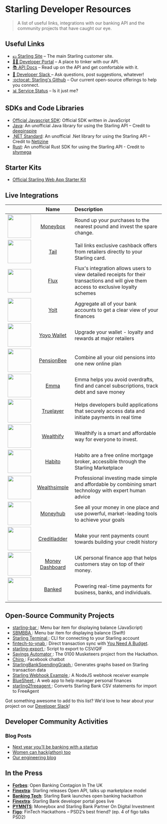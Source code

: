 # Starling Developer Resources
> A list of useful links, integrations with our banking API and the community projects that have caught our eye.

## Useful Links
- [💷 Starling Site](https://starlingbank.com) – The main Starling customer site.
- [👩‍💻 Developer Portal](https://developer.starlingbank.com) – A place to tinker with our API.
- [📚 API Docs](https://developer.starlingbank.com/docs) – Read up on the API and get comfortable with it.
- [💬 Developer Slack ](https://developer.starlingbank.com/community) – Ask questions, post suggestions, whatever!
- [:octocat: Starling's Github](https://github.com/starlingbank) – Our current open-source offerings to help you connect.
- [📊 Service Status](https://starlingbank.statuspage.io/) – Is it just me?

## SDKs and Code Libraries

- [Official Javascript SDK](https://github.com/starlingbank/starling-developer-sdk): Official SDK written in JavaScript
- [Java](https://github.com/deepinspire/Simple-SDK-for-Starling-API-v2/): An unofficial Java library for using the Starling API – Credit to [deepinspire](https://github.com/deepinspire)
- [.NET Standard](https://github.com/Netizine/StarlingBankClient): An unofficial .Net library for using the Starling API – Credit to [Netizine](https://github.com/Netizine)
- [Rust](https://github.com/shymega/starling-rs): An unofficial Rust SDK for using the Starling API - Credit to [shymega](https://github.com/shymega)

## Starter Kits

- [Official Starling Web App Starter Kit](https://github.com/starlingbank/starling-api-web-starter-kit/)

## Live Integrations

|     |     Name     | Description |
| ------------- |:-------------:| :-----|
| <img src="https://pbs.twimg.com/profile_images/1268564083839729664/qzgTxTWv_400x400.png" width="75" /> | [ Moneybox ](https://moneyboxapp.com) | Round up your purchases to the nearest pound and invest the spare change. |
| <img src="https://pbs.twimg.com/profile_images/1136285993558872069/OKHT7iWe_400x400.png" width="75" />      | [Tail](https://www.tail.at) | Tail links exclusive cashback offers from retailers directly to your Starling card. |
| <img src="https://pbs.twimg.com/profile_images/1221737938641395712/fiu6Uh-m_400x400.jpg" width="75" />      | [ Flux ](https://tryflux.com)    |   Flux's integration allows users to view detailed receipts for their transactions and will give them access to exclusive loyalty schemes |
| <img src="https://pbs.twimg.com/profile_images/875387223255994370/YLQA6AG6_400x400.jpg" width="75" />      | [ Yolt ](https://www.yolt.com/)    |   Aggregate all of your bank accounts to get a clear view of your finances |
| <img src="https://pbs.twimg.com/profile_images/1234802271365496839/QG91iHhJ_400x400.jpg" width="75" />      | [ Yoyo Wallet ](https://www.yoyowallet.com/)    |   Upgrade your wallet - loyalty and rewards at major retailers |
| <img src="https://pbs.twimg.com/profile_images/1215626970601525248/M0ztbrP0_400x400.jpg" width="75" />      | [ PensionBee ](https://www.pensionbee.com/)    |   Combine all your old pensions into one new online plan |
| <img src="https://pbs.twimg.com/profile_images/1148552661765173248/GZc5bV_c_400x400.png" width="75" />      | [ Emma ](https://emma-app.com/)    |   Emma helps you avoid overdrafts, find and cancel subscriptions, track debt and save money |
| <img src="https://pbs.twimg.com/profile_images/1224745359873847301/FdAPHuDN_400x400.jpg" width="75" />      | [ Truelayer ](https://truelayer.com/)    |   Helps developers build applications that securely access data and initiate payments in real time |
| <img src="https://pbs.twimg.com/profile_images/1268862069123809289/7QB3DjvZ_400x400.jpg" width="75" />      | [ Wealthify ](https://wealthify.com/)    |   Wealthify is a smart and affordable way for everyone to invest. |
| <img src="https://pbs.twimg.com/profile_images/1281486211622809600/Cn0uLLAJ_400x400.png" width="75" />      | [ Habito ](https://habito.com/)    |   Habito are a free online mortgage broker, accessible through the Starling Marketplace |
| <img src="https://pbs.twimg.com/profile_images/661564824124596225/fDwkUm3N_400x400.jpg" width="75" />      | [ Wealthsimple ](https://wealthsimple.com/)    |   Professional investing made simple and affordable by combining smart technology with expert human advice |
| <img src="https://pbs.twimg.com/profile_images/807265969827708928/s_61Z-r9_400x400.jpg" width="75" />      | [ Moneyhub ](https://moneyhub.com/)    |   See all your money in one place and use powerful, market-leading tools to achieve your goals |
| <img src="https://pbs.twimg.com/profile_images/860475868191363072/mikgc0W6_400x400.jpg" width="75" />      | [ Creditladder ](https://creditladder.co.uk/)    |   Make your rent payments count towards building your credit history |
| <img src="https://pbs.twimg.com/profile_images/444567424776421376/rTP_TgQG_400x400.jpeg" width="75" />      | [ Money Dashboard ](https://www.moneydashboard.com/)    |   UK personal finance app that helps customers stay on top of their money.  |
| <img src="https://pbs.twimg.com/profile_images/1062287406102179840/CauA4PyX_400x400.jpg" width="75" />      | [ Banked ](https://www.banked.com/)    |   Powering real-time payments for business, banks, and individuals.  |


## Open-Source Community Projects
- [ starling-bar ](https://github.com/sprusr/starling-bar): Menu bar item for displaying balance (JavaScript)
- [ SBMBBA ](https://github.com/abdulajet/SBMBBA): Menu bar item for displaying balance (Swift)
- [ Starling Terminal ](https://github.com/timrogers/starling-terminal): CLI for connecting to your Starling account
- [ fintech-to-ynab ](https://github.com/scottrobertson/fintech-to-ynab): Direct transaction sync with [You Need A Budget](https://www.youneedabudget.com).
- [ starling-export ](https://github.com/scottrobertson/starling-export): Script to export to CSV/QIF
- [ Savings Automator ](https://github.com/mattdean1/savings-automator): The 0100 Musketeers project from the Hackathon.
- [ Chirp ](https://github.com/HarriBellThomas/Chirp): Facebook chatbot
- [ StarlingBankSpendingGraph ](https://github.com/bsydenham/StarlingBankSpendingGraph): Generates graphs based on Starling transaction data
- [ Starling Webhook Example ](https://github.com/piniyini/starlingbankwebhook): A NodeJS webhook receiver example
- [ BlueSheet ](https://github.com/Dullage/BlueSheet): A web app to help manager personal finances
- [ starling2freeagent ](https://github.com/mafonso/starling2freeagent): Converts Starling Bank CSV statements for import to FreeAgent

Got something awesome to add to this list? We'd love to hear about your project on our [Developer Slack](https://developer.starlingbank.com/community)!

## Developer Community Activities 

### Blog Posts
- [ Next year you’ll be banking with a startup ](https://blog.decoded.com/next-year-youll-be-banking-with-a-startup-8b5fb7e9251d)
- [ Women can hack(athon) too ](https://medium.com/@michellebrien/women-can-hack-athon-too-1761aac6ed2)
- [ Our engineering blog ](https://www.starlingbank.com/blog/category/engineering/)

## In the Press
- [__Forbes__](https://www.forbes.com/sites/lawrencewintermeyer/2017/04/07/open-banking-contagion-in-the-uk/#20734f748af5): Open Banking Contagion In The UK 
- [ __Finextra__](https://www.finextra.com/newsarticle/30183/starling-releases-open-api-talks-up-marketplace-model): Starling releases Open API, talks up marketplace model 
- [ __Banking Tech__](http://www.bankingtech.com/744702/starling-bank-launches-open-banking-hackathon/): Starling Bank launches open banking hackathon 
- [ __Finextra__](https://www.finextra.com/pressarticle/68797/starling-bank-developer-portal-goes-live): Starling Bank developer portal goes live 
- [ __PYMNTS__](http://www.pymnts.com/news/partnerships-acquisitions/2017/moneybox-and-starling-bank-partner-on-digital-investment-mobile-app-uk/): Moneybox and Starling Bank Partner On Digital Investment 
- [ __Figo__](https://www.figo.io/en/blog/fintech-hackathons-psd2s-best-friend/): FinTech Hackathons – PSD2’s best friend? (ep. 4 of figo talks PSD2) 

